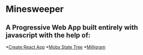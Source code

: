 # Minesweeper

## A Progressive Web App built entirely with javascript with the help of:
*[Create React App](https://github.com/facebookincubator/create-react-app)
*[Mobx State Tree](https://github.com/mobxjs/mobx-state-tree.git)
*[Milligram](https://milligram.github.io)